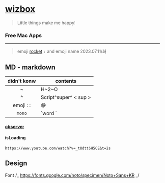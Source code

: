 # [wizbox](https://wizbox.shop)

> Little things make me happy!

### Free Mac Apps

---

> emoji
> [rocket](https://matthewpalmer.net/rocket/) `:` and emoji name
> 2023.07.11/화

## MD - markdown

| didn't konw | contents              |
| :---------: | --------------------- |
|      ~      | H~2~O <sub>           |
|      ^      | Script^super^ < sup > |
|  emoji : :  | :smile:               |
|   `mono`    | \`word \`             |

#### [observer](https://www.youtube.com/watch?v=Mi4EF9K87aM&t=570s)

#### isLoading

    https://www.youtube.com/watch?v=_tUdtt6H5CE&t=2s

## Design

Font
/_ https://fonts.google.com/noto/specimen/Noto+Sans+KR _/
